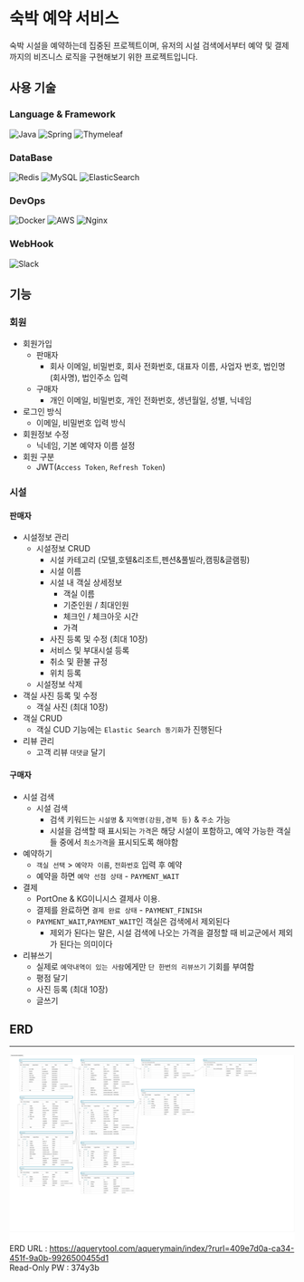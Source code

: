 # 숙박 예약 서비스
숙박 시설을 예약하는데 집중된 프로젝트이며, 유저의 시설 검색에서부터 예약 및 결제까지의 비즈니스 로직을 구현해보기 위한 프로젝트입니다.
## 사용 기술
### Language & Framework
![Java](https://img.shields.io/badge/java-%23ED8B00.svg?style=for-the-badge&logo=openjdk&logoColor=white)
![Spring](https://img.shields.io/badge/Spring-6DB33F?style=for-the-badge&logo=spring&logoColor=white)
![Thymeleaf](https://img.shields.io/badge/Thymeleaf-%23005C0F.svg?style=for-the-badge&logo=Thymeleaf&logoColor=white)
### DataBase
![Redis](https://img.shields.io/badge/redis-%23DD0031.svg?&style=for-the-badge&logo=redis&logoColor=white)
![MySQL](https://img.shields.io/badge/MySQL-005C84?style=for-the-badge&logo=mysql&logoColor=white)
![ElasticSearch](https://img.shields.io/badge/-ElasticSearch-005571?style=for-the-badge&logo=elasticsearch)
### DevOps
![Docker](https://img.shields.io/badge/Docker-2CA5E0?style=for-the-badge&logo=docker&logoColor=white)
![AWS](https://img.shields.io/badge/AWS-%23FF9900.svg?style=for-the-badge&logo=amazon-aws&logoColor=white)
![Nginx](https://img.shields.io/badge/nginx-%23009639.svg?style=for-the-badge&logo=nginx&logoColor=white)
### WebHook
![Slack](https://img.shields.io/badge/Slack-4A154B?style=for-the-badge&logo=slack&logoColor=white)

## 기능
### 회원
- 회원가입
  - 판매자
    - 회사 이메일, 비밀번호, 회사 전화번호, 대표자 이름, 사업자 번호, 법인명(회사명), 법인주소 입력
  - 구매자
    - 개인 이메일, 비밀번호, 개인 전화번호, 생년월일, 성별, 닉네임
- 로그인 방식
  - 이메일, 비밀번호 입력 방식
- 회원정보 수정
  - 닉네임, 기본 예약자 이름 설정
- 회원 구분
  - JWT(`Access Token`, `Refresh Token`)

### 시설

#### 판매자
- 시설정보 관리
  - 시설정보 CRUD
    - 시설 카테고리 (모텔,호텔&리조트,펜션&풀빌라,캠핑&글램핑)
    - 시설 이름
    - 시설 내 객실 상세정보
      - 객실 이름
      - 기준인원 / 최대인원
      - 체크인 / 체크아웃 시간
      - 가격
    - 사진 등록 및 수정 (최대 10장)
    - 서비스 및 부대시설 등록
    - 취소 및 환불 규정
    - 위치 등록
  - 시설정보 삭제
- 객실 사진 등록 및 수정
  - 객실 사진 (최대 10장)
- 객실 CRUD
  - 객실 CUD 기능에는 `Elastic Search 동기화`가 진행된다
- 리뷰 관리
  - 고객 리뷰 `대댓글` 달기
#### 구매자
- 시설 검색
  - 시설 검색
    - 검색 키워드는 `시설명` & `지역명(강원,경북 등)` & `주소` 가능
    - 시설을 검색할 때 표시되는 `가격`은 해당 시설이 포함하고, 예약 가능한 객실들 중에서 `최소가격`을 표시되도록 해야함
- 예약하기
  - `객실 선택` > `예약자 이름`, `전화번호` 입력 후 예약
  - 예약을 하면 `예약 선점 상태` - `PAYMENT_WAIT`
- 결제
  - PortOne & KG이니시스 결제사 이용.
  - 결제를 완료하면 `결제 완료 상태` - `PAYMENT_FINISH`
  - `PAYMENT_WAIT`,`PAYMENT_WAIT`인 객실은 검색에서 제외된다
    - 제외가 된다는 말은, 시설 검색에 나오는 가격을 결정할 때 비교군에서 제외가 된다는 의미이다
- 리뷰쓰기
  - 실제로 `예약내역이 있는 사람`에게만 `단 한번의 리뷰쓰기` 기회를 부여함
  - 평점 달기
  - 사진 등록 (최대 10장)
  - 글쓰기

## ERD

---
![ReservationERD](./image/ReservationERD_latest4.jpg)
ERD URL : https://aquerytool.com/aquerymain/index/?rurl=409e7d0a-ca34-451f-9a0b-9926500455d1
</br>
Read-Only PW : 374y3b

